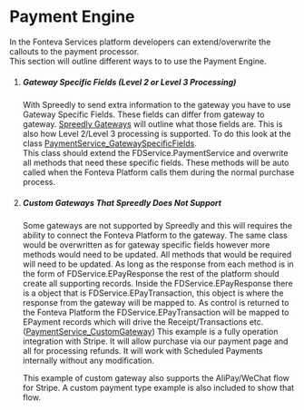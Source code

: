 # Payment Engine

In the Fonteva Services platform developers can extend/overwrite the callouts to the payment processor.  
This section will outline different ways to to use the Payment Engine. 

1. ##### Gateway Specific Fields (Level 2 or Level 3 Processing)
    With Spreedly to send extra information to the gateway you have to use Gateway Specific Fields. These
    fields can differ from gateway to gateway. [Spreedly Gateways](https://www.spreedly.com/all-gateways]) will 
    outline what those fields are. This is also how Level 2/Level 3 processing is supported. To do this look at 
    the class [PaymentService_GatewaySpecificFields](PaymentEngine/main/default/classes/PaymentService_GatewaySpecificFields.cls).<br/>
    This class should extend the FDService.PaymentService and overwrite all methods that need these specific fields.
    These methods will be auto called when the Fonteva Platform calls them during the normal purchase process.
1. ##### Custom Gateways That Spreedly Does Not Support
    Some gateways are not supported by Spreedly and this will requires the ability to connect the Fonteva Platform 
    to the gateway. The same class would be overwritten as for gateway specific fields however more methods 
    would need to be updated. All methods that would be required will need to be updated. As long as the response
    from each method is in the form of FDService.EPayResponse the rest of the platform should create all supporting
    records. Inside the FDService.EPayResponse there is a object that is FDService.EPayTransaction, this object
    is where the response from the gateway will be mapped to. As control is returned to the Fonteva Platform the 
    FDService.EPayTransaction will be mapped to EPayment records which will drive the Receipt/Transactions etc.
    ([PaymentService_CustomGateway](PaymentEngine/main/default/classes/PaymentService_CustomGateway.cls)) This example
    is a fully operation integration with Stripe. It will allow purchase via our payment page and
    all for processing refunds. It will work with Scheduled Payments internally without any modification.
    
    This example of custom gateway also supports the AliPay/WeChat flow for Stripe. A custom payment
    type example is also included to show that flow.
